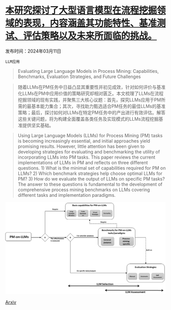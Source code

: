 # [本研究探讨了大型语言模型在流程挖掘领域的表现，内容涵盖其功能特性、基准测试、评估策略以及未来所面临的挑战。](https://arxiv.org/abs/2403.06749)

发布时间：2024年03月11日

`LLM应用`

> Evaluating Large Language Models in Process Mining: Capabilities, Benchmarks, Evaluation Strategies, and Future Challenges

> 随着LLMs在PM任务中日益凸显其重要性并初见成效，针对如何评价与基准化LLMs在PM中应用价值的策略研究却相对匮乏。本文梳理了LLMs在流程挖掘领域的现有实践，并聚焦三大核心议题：首先，探究LLMs应用于PM所需的最基本能力集合；其次，寻找助力甄选适合PM任务的最佳LLMs的基准策略；最后，探讨如何对LLMs在特定PM任务中的产出进行有效评估。解答这些关键问题，将为构建全面覆盖各类任务及实现模式的LLMs流程挖掘基准提供坚实基础。

> Using Large Language Models (LLMs) for Process Mining (PM) tasks is becoming increasingly essential, and initial approaches yield promising results. However, little attention has been given to developing strategies for evaluating and benchmarking the utility of incorporating LLMs into PM tasks. This paper reviews the current implementations of LLMs in PM and reflects on three different questions. 1) What is the minimal set of capabilities required for PM on LLMs? 2) Which benchmark strategies help choose optimal LLMs for PM? 3) How do we evaluate the output of LLMs on specific PM tasks? The answer to these questions is fundamental to the development of comprehensive process mining benchmarks on LLMs covering different tasks and implementation paradigms.

![本研究探讨了大型语言模型在流程挖掘领域的表现，内容涵盖其功能特性、基准测试、评估策略以及未来所面临的挑战。](../../../paper_images/2403.06749/paper_outline2.png)

[Arxiv](https://arxiv.org/abs/2403.06749)